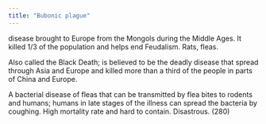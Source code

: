 ```yaml
---
title: "Bubonic plague"
---
```

disease brought to Europe from the Mongols during the Middle Ages. It killed 1/3 of the population and helps end Feudalism. Rats, fleas.

Also called the Black Death; is believed to be the deadly disease that spread through Asia and Europe and killed more than a third of the people in parts of China and Europe.

A bacterial disease of fleas that can be transmitted by flea bites to rodents and humans; humans in late stages of the illness can spread the bacteria by coughing. High mortality rate and hard to contain. Disastrous. (280)

